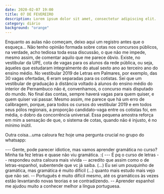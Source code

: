 ```yaml
---
date: 2020-02-07 19:00
title: 07 DE FEVEREIRO
description: Lorem ipsum dolor sit amet, consectetur adipiscing elit. 
category: diário
background: "orange"
---
```

Enquanto as aulas não começam, deixo aqui um registro antes que o esqueça…
Não tenho opinião formada sobre cotas nos concursos públicos, na verdade, acho tediosa toda essa discussão, o que não me impede, mesmo assim, de comentar aquilo que me parece óbvio. 
Existe, no vestibular da UPE, cota de vagas para os alunos da rede pública, ou seja, àqueles que estudaram integralmente do atual sexto ano ao terceiro ano do ensino médio. No vestibular 2019 de Letras em Palmares, por exemplo, das 30 vagas ofertadas, 6 eram separadas para os cotistas. 
Sei que um vestibular de graduação à distância voltado à alunos do ensino médio do interior de Pernambuco não é, convenhamos, o concurso mais disputado do mundo. No final das contas, sempre haverá vagas para quem quiser, e quem quiser vai passar. Mesmo assim, me parece que há um erro de calibragem, porque, para todos os cursos do vestibular 2019 e em todos seus pólos regionais, a proporção candidato-vaga entre os cotistas foi, em média, o dobro da concorrência universal. Essa pequena amostra reforça em mim a sensação de que, o sistema de cotas, quando não é injusto, é no mínimo inútil.

Outra coisa...uma caloura fez hoje uma pergunta crucial no grupo do whatsapp:

--- Gente, pode parecer idiotice, mas vamos aprender gramática no curso? Minha tia fez letras e quase não viu gramática. :( 
--- É pq o curso de letras -- respondeu outra caloura mais vivida -- acredito que assim como o de letras-espanhol, subentende que vc já saiba. (...) Eu sei um pouquinho de gramática, mas gramática é muito difícil (...) quanto mais estudo mais vejo que não sei.
-- Português é muito difícil mesmo, até os gramáticos às vezes estão levantando novas teorias e se contradizendo.
-- Aprender espanhol me ajudou muito a conhecer melhor a língua portuguesa.
